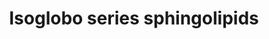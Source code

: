 ---
annotations:
- id: PW:0000197
  parent: classic metabolic pathway
  type: Pathway Ontology
  value: sphingolipid metabolic pathway
authors:
- Conroy lipids
- Egonw
- Andra
- DeSl
communities:
- Lipids
description: Isoglobo pathway in its entirety from [https://www.lipidmaps.org/resources/sphingomap
  SphinGOMAP].  Solid conversion arrows are documented according to Sphingomap.  Dotted
  conversions are hypothetical, either not occurring or undocumented (Sphingomap details
  all possible permutations of a pathway to the final glycolipid).  Numbers represent
  the sphingomap IDs, to be converted. Metabolites coloured red are not yet in LIPIDMAPS  Metabolites
  with a dotted box are hypothetical. These may or may not exist on the pathway to
  the final product as several different routes could occur.
last-edited: 2023-10-14
organisms:
- Homo sapiens
redirect_from:
- /index.php/Pathway:WP5311
- /instance/WP5311
- /instance/WP5311_r127501
revision: r127501
schema-jsonld:
- '@context': https://schema.org/
  '@id': https://wikipathways.github.io/pathways/WP5311.html
  '@type': Dataset
  creator:
    '@type': Organization
    name: WikiPathways
  description: Isoglobo pathway in its entirety from [https://www.lipidmaps.org/resources/sphingomap
    SphinGOMAP].  Solid conversion arrows are documented according to Sphingomap.  Dotted
    conversions are hypothetical, either not occurring or undocumented (Sphingomap
    details all possible permutations of a pathway to the final glycolipid).  Numbers
    represent the sphingomap IDs, to be converted. Metabolites coloured red are not
    yet in LIPIDMAPS  Metabolites with a dotted box are hypothetical. These may or
    may not exist on the pathway to the final product as several different routes
    could occur.
  keywords:
  - ' Galalpha1-3Galalpha1-3Galbeta1-4Glcbeta-Cer'
  - Cytolipin R
  - Forssman-like iGb4
  - Fucalpha1-2Galalpha1-3Galbeta1-4Glcbeta-Cer
  - Fucalpha1-2Galbeta1-3GalNAcbeta1-3Galalpha1-3Galbeta1-4Glcbeta-Cer
  - Fucalpha1-3GlcNAcbeta1-3Galalpha1-3(GalNAcbeta1-4)Galbeta1-4Glcbeta-Cer
  - Fucalpha1-3GlcNAcbeta1-3Galalpha1-3Galbeta1-4Glcbeta-Cer
  - GalNAcalpha1-3GalNAcbeta1-3Galalpha1-3(GalNAcbeta1-4Galbeta1-4GlcNAcbeta1-6)Galbeta1-4Glcbeta-Cer
  - GalNAcalpha1-3GalNAcbeta1-3Galalpha1-3(Galbeta1-4GlcNAcbeta1-6)Galbeta1-4Glcbeta-Cer
  - GalNAcalpha1-3GalNAcbeta1-3Galalpha1-3(GlcNAcbeta1-6)Galbeta1-4Glcbeta-Cer
  - GalNAcalpha1-3GalNAcbeta1-3Galalpha1-3(NeuAcalpha2-3(GalNAcbeta1-4)Galbeta1-4GlcNAcbeta1-6)Galbeta1-4Glcbeta-Cer
  - GalNAcalpha1-3GalNAcbeta1-3Galalpha1-3(NeuAcalpha2-3Galbeta1-4GlcNAcbeta1-6)Galbeta1-4Glcbeta-Cer
  - GalNAcbeta1-3Galalpha1-3(GalNAcbeta1-4Galbeta1-4GlcNAcbeta1-6)Galbeta1-4Glcbeta-Cer
  - GalNAcbeta1-3Galalpha1-3(Galbeta1-4GlcNAcbeta1-6)Galbeta1-4Glcbeta-Cer
  - GalNAcbeta1-3Galalpha1-3(GlcNAcbeta1-6)Galbeta1-4Glcbeta-Cer
  - GalNAcbeta1-3Galalpha1-3(NeuAcalpha2-3Galbeta1-4GlcNAcbeta1-6)Galbeta1-4Glcbeta-Cer
  - GalNAcbeta1-3Galalpha1-3Galalpha1-3Galbeta1-4Glcbeta-Cer
  - Galalpha1-3(Fucalpha1-2)Galbeta1-3GalNAcbeta1-3Galalpha1-3Galbeta1-4Glcbeta-Cer
  - Galalpha1-3(Fucalpha1-2)Galbeta1-4Glcbeta-Cer
  - Galalpha1-3(GalNAcbeta1-4)Galbeta1-4Glcbeta-Cer
  - Galalpha1-3(GalNAcbeta1-4Galbeta1-4GlcNAcbeta1-6)Galbeta1-4Glcbeta-Cer
  - Galalpha1-3(Galbeta1-4GlcNAcbeta1-6)Galbeta1-4Glcbeta-Cer
  - Galalpha1-3(GlcNAcbeta1-6)Galbeta1-4Glcbeta-Cer
  - Galalpha1-3(NeuAcalpha2-3Galbeta1-4GlcNAcbeta1-6)Galbeta1-4Glcbeta-Cer
  - Galalpha1-3Galbeta1-3GalNAcbeta1-3Galalpha1-3Galbeta1-4Glcbeta-Cer
  - Galbeta1-3GalNAcbeta1-3Galalpha1-3Galbeta1-4Glcbeta-Cer
  - Galbeta1-4(Fucalpha1-3)GlcNAcbeta1-3Galalpha1-3(GalNAcbeta1-4)Galbeta1-4Glcbeta-Cer
  - Galbeta1-4(Fucalpha1-3)GlcNAcbeta1-3Galalpha1-3Galbeta1-4Glcbeta-Cer
  - Galbeta1-4GlcNAcbeta1-3Galalpha1-3(GalNAcbeta1-4)Galbeta1-4Glcbeta-Cer
  - Galbeta1-4GlcNAcbeta1-3Galalpha1-3Galbeta1-4Glcbeta-Cer
  - GlcNAcbeta1-3Galalpha1-3(GalNAcbeta1-4)Galbeta1-4Glcbeta-Cer
  - HSO3-3GalNAcbeta1-3Galalpha1-3Galbeta1-4Glcbeta-Cer
  - HSO3-3Galbeta1-3GalNAcbeta1-3Galalpha1-3Galbeta1-4Glcbeta-Cer
  - LacCer
  - NeuAcalpha1-3Galbeta1-4GlcNAcbeta1-3Galalpha1-3(GalNAcbeta1-4)Galbeta1-4Glcbeta-Cer
  - NeuAcalpha1-3Galbeta1-4GlcNAcbeta1-3Galalpha1-3Galbeta1-4Glcbeta-Cer
  - NeuAcalpha2-3(GalNAcbeta1-4)Galbeta1-4GlcNAcbeta1-6(GalNAcbeta1-3Galalpha1-3)Galbeta1-4Glcbeta-Cer
  - NeuAcalpha2-3Galbeta1-3GalNAcbeta1-3Galalpha1-3Galbeta1-4Glcbeta-Cer
  - NeuAcalpha2-3Galbeta1-4(Fucalpha1-3)GlcNAcbeta1-3Galalpha1-3(GalNAcbeta1-4)Galbeta1-4Glcbeta-Cer
  - NeuAcalpha2-3Galbeta1-4(Fucalpha1-3)GlcNAcbeta1-3Galalpha1-3Galbeta1-4Glcbeta-Cer
  - NeuAcα2-IGB5
  - iGB3
  - iGB4
  - iGB5
  - β3GalT-V
  license: CC0
  name: Isoglobo series sphingolipids
seo: CreativeWork
title: Isoglobo series sphingolipids
wpid: WP5311
---